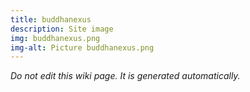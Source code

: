 ```yaml
---
title: buddhanexus
description: Site image
img: buddhanexus.png
img-alt: Picture buddhanexus.png
---
```


_Do not edit this wiki page. It is generated automatically._ 

